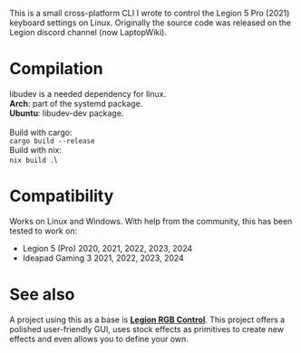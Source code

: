 This is a small cross-platform CLI I wrote to control the Legion 5 Pro (2021) keyboard settings on Linux. Originally the source code was released on the Legion discord channel (now LaptopWiki).

# Compilation
libudev is a needed dependency for linux.\
**Arch**: part of the systemd package.\
**Ubuntu**: libudev-dev package.\
\
Build with cargo:\
`cargo build --release`\
Build with nix:\
`nix build .`\

# Compatibility
Works on Linux and Windows. With help from the community, this has been tested to work on:
-   Legion 5 (Pro) 2020, 2021, 2022, 2023, 2024
-   Ideapad Gaming 3 2021, 2022, 2023, 2024

#  See also
A project using this as a base is [**Legion RGB Control**](https://github.com/4JX/L5P-Keyboard-RGB). This project offers a polished user-friendly GUI, uses stock effects as primitives to create new effects and even allows you to define your own.
